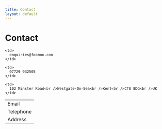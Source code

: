 ```yaml
---
title: Contact
layout: default
---
```

Contact
=

<table class="table table-striped">
  <tr>
    <td>
      Email
    </td>
    
    <td>
      enquiries@foomoo.com
    </td>
  </tr>
  
  <tr>
    <td>
      Telephone
    </td>
    
    <td>
      07729 932505
    </td>
  </tr>
  
  <tr>
    <td>
      Address
    </td>
    
    <td>
      102 Minster Road<br />Westgate-On-Sea<br />Kent<br />CT8 8DG<br />UK
    </td>
  </tr>
</table>